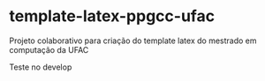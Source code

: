 # template-latex-ppgcc-ufac
Projeto colaborativo para criação do template latex do mestrado em computação da UFAC


Teste no develop
